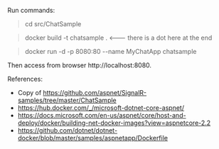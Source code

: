Run commands:

> cd src/ChatSample

> docker build -t chatsample . <--- there is a dot here at the end

> docker run -d -p 8080:80 --name MyChatApp chatsample

Then access from browser http://localhost:8080.

References:

- Copy of https://github.com/aspnet/SignalR-samples/tree/master/ChatSample
- https://hub.docker.com/_/microsoft-dotnet-core-aspnet/
- https://docs.microsoft.com/en-us/aspnet/core/host-and-deploy/docker/building-net-docker-images?view=aspnetcore-2.2
- https://github.com/dotnet/dotnet-docker/blob/master/samples/aspnetapp/Dockerfile
